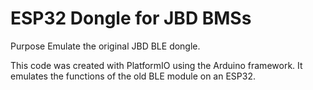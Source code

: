 # ESP32 Dongle for JBD BMSs

Purpose Emulate the original JBD BLE dongle.


This code was created with PlatformIO using the Arduino framework. It emulates the functions of the old BLE module on an ESP32.
